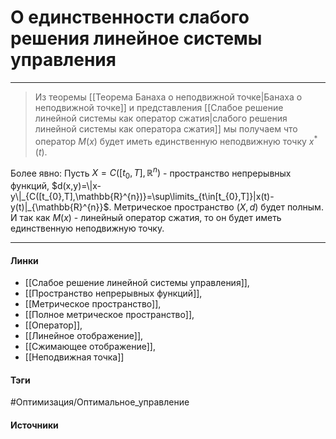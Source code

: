 # О единственности слабого решения линейное системы управления
***
>Из теоремы [[Теорема Банаха о неподвижной точке|Банаха о неподвижной точке]] и представления [[Слабое решение линейной системы как оператор сжатия|слабого решения линейной системы как оператора сжатия]] мы получаем что оператор $M(x)$ будет иметь единственную неподвижную точку $x^{*}(t)$.

Более явно:
Пусть $X=C([t_{0},T],\mathbb{R}^{n})$ - пространство непрерывных функций, $d(x,y)=\|x-y\|_{C([t_{0},T],\mathbb{R}^{n})}=\sup\limits_{t\in[t_{0},T]}|x(t)-y(t)|_{\mathbb{R}^{n}}$. Метрическое пространство $(X,d)$ будет полным. И так как $M(x)$ - линейный оператор сжатия, то он будет иметь единственную неподвижную точку.
***
#### Линки
- [[Слабое решение линейной системы управления]],
- [[Пространство непрерывных функций]],
- [[Метрическое пространство]],
- [[Полное метрическое пространство]],
- [[Оператор]],
- [[Линейное отображение]],
- [[Сжимающее отображение]],
- [[Неподвижная точка]]
#### Тэги
 #Оптимизация/Оптимальное_управление 
#### Источники